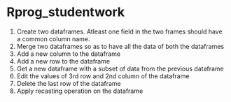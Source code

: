 # Rprog_studentwork

1. Create two dataframes. Atleast one field in the two frames should have a common column name. 
2. Merge two dataframes so as to have all the data of both the dataframes
3. Add a new column to the dataframe
4. Add a new row to the dataframe
4. Get a new dataframe with a subset of data from the previous dataframe
5. Edit the values of 3rd row and 2nd column of the dataframe 
6. Delete the last row of the dataframe
7. Apply recasting operation on the dataframe
